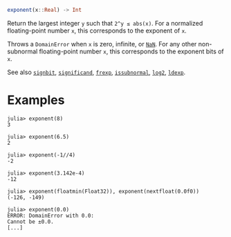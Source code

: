 ```julia
exponent(x::Real) -> Int
```

Return the largest integer `y` such that `2^y ≤ abs(x)`. For a normalized floating-point number `x`, this corresponds to the exponent of `x`.

Throws a `DomainError` when `x` is zero, infinite, or [`NaN`](@ref). For any other non-subnormal floating-point number `x`, this corresponds to the exponent bits of `x`.

See also [`signbit`](@ref), [`significand`](@ref), [`frexp`](@ref), [`issubnormal`](@ref), [`log2`](@ref), [`ldexp`](@ref).

# Examples

```jldoctest
julia> exponent(8)
3

julia> exponent(6.5)
2

julia> exponent(-1//4)
-2

julia> exponent(3.142e-4)
-12

julia> exponent(floatmin(Float32)), exponent(nextfloat(0.0f0))
(-126, -149)

julia> exponent(0.0)
ERROR: DomainError with 0.0:
Cannot be ±0.0.
[...]
```
